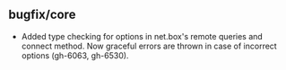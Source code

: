 ## bugfix/core

* Added type checking for options in net.box's remote queries and
  connect method. Now graceful errors are thrown in case of incorrect
  options (gh-6063, gh-6530).
